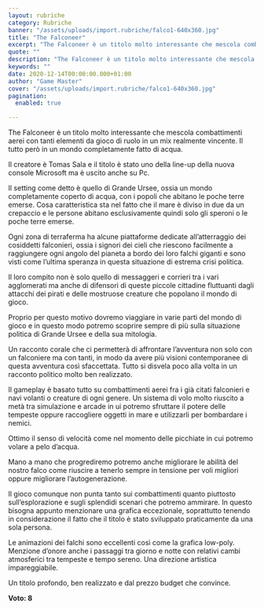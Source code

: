 ```yaml
---
layout: rubriche
category: Rubriche
banner: "/assets/uploads/import.rubriche/falco1-640x360.jpg"
title: "The Falconeer"
excerpt: "The Falconeer è un titolo molto interessante che mescola combattimenti aerei con tanti elementi da gioco di ruolo in un mix realmente vincente. Il tutto però in un mondo completamente fatto di acqua. Il creatore è Tomas Sala e il titolo è stato uno della line-up della nuova console Microsoft ma è uscito anche su [&hellip"
quote: ""
description: "The Falconeer è un titolo molto interessante che mescola combattimenti aerei con tanti elementi da gioco di ruolo in un mix realmente vincente. Il tutto però in un mondo completamente fatto di acqua. Il creatore è Tomas Sala e il titolo è stato uno della line-up della nuova console Microsoft ma è uscito anche su [&hellip"
keywords: ""
date: 2020-12-14T00:00:00.000+01:00
author: "Game Master"
cover: "/assets/uploads/import.rubriche/falco1-640x360.jpg"
pagination:
  enabled: true

---
```


The Falconeer è un titolo molto interessante che mescola combattimenti aerei con tanti elementi da gioco di ruolo in un mix realmente vincente. Il tutto però in un mondo completamente fatto di acqua.

Il creatore è Tomas Sala e il titolo è stato uno della line-up della nuova console Microsoft ma è uscito anche su Pc.

Il setting come detto è quello di Grande Ursee, ossia un mondo completamente coperto di acqua, con i popoli che abitano le poche terre emerse. Cosa caratteristica sta nel fatto che il mare è diviso in due da un crepaccio e le persone abitano esclusivamente quindi solo gli speroni o le poche terre emerse.

Ogni zona di terraferma ha alcune piattaforme dedicate all’atterraggio dei cosiddetti falconieri, ossia i signori dei cieli che riescono facilmente a raggiungere ogni angolo del pianeta a bordo dei loro falchi giganti e sono visti come l’ultima speranza in questa situazione di estrema crisi politica.

Il loro compito non è solo quello di messaggeri e corrieri tra i vari agglomerati ma anche di difensori di queste piccole cittadine fluttuanti dagli attacchi dei pirati e delle mostruose creature che popolano il mondo di gioco.

Proprio per questo motivo dovremo viaggiare in varie parti del mondo di gioco e in questo modo potremo scoprire sempre di più sulla situazione politica di Grande Ursee e della sua mitologia.

Un racconto corale che ci permetterà di affrontare l’avventura non solo con un falconiere ma con tanti, in modo da avere più visioni contemporanee di questa avventura così sfaccettata. Tutto si disvela poco alla volta in un racconto politico molto ben realizzato.

Il gameplay è basato tutto su combattimenti aerei fra i già citati falconieri e navi volanti o creature di ogni genere. Un sistema di volo molto riuscito a metà tra simulazione e arcade in ui potremo sfruttare il potere delle tempeste oppure raccogliere oggetti in mare e utilizzarli per bombardare i nemici.

Ottimo il senso di velocità come nel momento delle picchiate in cui potremo volare a pelo d’acqua.

Mano a mano che progrediremo potremo anche migliorare le abilità del nostro falco come riuscire a tenerlo sempre in tensione per voli migliori oppure migliorare l’autogenerazione.

Il gioco comunque non punta tanto sui combattimenti quanto piuttosto sull’esplorazione e sugli splendidi scenari che potremo ammirare. In questo bisogna appunto menzionare una grafica eccezionale, soprattutto tenendo in considerazione il fatto che il titolo è stato sviluppato praticamente da una sola persona.

Le animazioni dei falchi sono eccellenti così come la grafica low-poly. Menzione d’onore anche i passaggi tra giorno e notte con relativi cambi atmosferici tra tempeste e tempo sereno. Una direzione artistica impareggiabile.

Un titolo profondo, ben realizzato e dal prezzo budget che convince.

**Voto: 8**